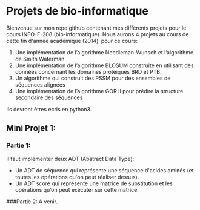# Projets de bio-informatique

Bienvenue sur mon repo github contenant mes différents projets pour le cours INFO-F-208 (bio-informatique).
Nous aurons 4 projets au cours de cette fin d'année académique (2014)i pour ce cours:

1. Une implémentation de l’algorithme Needleman-Wunsch et l’algorithme de Smith Waterman
2. Une implémentation de l’algorithme BLOSUM construite en utilisant des données concernant les domaines protéiques BRD et PTB.
3. Un algorithme qui construit des PSSM pour des ensembles de séquences alignées
4. Une implémentation de l’algorithme GOR II pour prédire la structure secondaire des séquences

Ils devront êtres écris en python3.

## Mini Projet 1:
### Partie 1:
Il faut implémenter deux ADT (Abstract Data Type):

* Un ADT de séquence qui représente une séquence d'acides aminés (et toutes les opérations qu'on peut réaliser dessus).
* Un ADT score qui représente une matrice de substitution et les opérations qu’on peut exécuter sur cette matrice.

###Partie 2:
A venir.